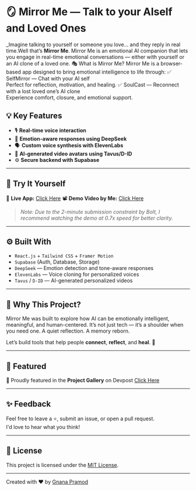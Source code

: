 # 🪞 Mirror Me — Talk to your AIself and Loved Ones
_Imagine talking to yourself or someone you love… and they reply in real time.Well that’s **Mirror Me**.
Mirror Me is an emotional AI companion that lets you engage in real-time emotional conversations — either with yourself or an AI clone of a loved one.
 🎭 What is Mirror Me?
Mirror Me is a browser-based app designed to bring emotional intelligence to life through:
✅ SelfMirror — Chat with your AI self  
Perfect for reflection, motivation, and healing.
✅ SoulCast — Reconnect with a lost loved one’s AI clone  
Experience comfort, closure, and emotional support.

## 💡 Key Features

- 🎙️ **Real-time voice interaction**
- 🧠 **Emotion-aware responses using DeepSeek**
- 🗣 **Custom voice synthesis with ElevenLabs**
- 🎥 **AI-generated video avatars using Tavus/D-ID**
- ⚙️ **Secure backend with Supabase**

---

## 🚀 Try It Yourself

🔗 **Live App:** [Click Here](https://stalwart-kitsune-2055e7.netlify.app/)
📽 **Demo Video by Me:** [Click Here](https://www.youtube.com/watch?v=FJwhLfrwCmo)

> _Note: Due to the 2-minute submission constraint by Bolt, I recommend watching the demo at 0.7x speed for better clarity._

---

## ⚙️ Built With

- `React.js` + `Tailwind CSS` + `Framer Motion`
- `Supabase` (Auth, Database, Storage)
- `DeepSeek` — Emotion detection and tone-aware responses
- `ElevenLabs` — Voice cloning for personalized voices
- `Tavus` / `D-ID` — AI-generated personalized videos

---

## 🙌 Why This Project?

Mirror Me was built to explore how AI can be emotionally intelligent, meaningful, and human-centered. It’s not just tech — it’s a shoulder when you need one. A quiet reflection. A memory reborn.

Let’s build tools that help people **connect**, **reflect**, and **heal**. 💙

---

## 📸 Featured

🌟 Proudly featured in the **Project Gallery** on Devpost [Click Here](https://worldslargesthackathon.devpost.com/submissions/search?utf8=%E2%9C%93&terms=mirror+me&sort=)

---

## ✨ Feedback

Feel free to leave a ⭐️, submit an issue, or open a pull request.  
I'd love to hear what you think!

---

## 📄 License

This project is licensed under the [MIT License](LICENSE).

---

Created with ❤️ by [Gnana Pramod](https://www.linkedin.com/in/gnanapramod)
